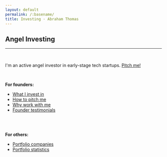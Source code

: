 ```yaml
---
layout: default
permalink: /:basename/
title: Investing · Abraham Thomas
---
```


## Angel Investing

----

<br/> 

I'm an active angel investor in early-stage tech startups. [Pitch me!](mailto:at@abrahamthomas.info)

<br/>

**For founders:**
* [What I invest in](/angel-criteria)  
* [How to pitch me](/pitch-me)  
* [Why work with me](/why-me)  
* [Founder testimonials](/testimonials)
<!--* [Memos and resources](/memos)  -->

<br/>
<br/>


**For others:**
* [Portfolio companies](/portfolio-new)
* [Portfolio statistics](/portfolio-statistics)
<!--* [Co-investing with me](/coinvest)-->
<!--* [Investment themes and ideas](/thesis)-->
<!--* Investment memos-->



<br/>
<br/>
<br/>
<br/>



<!--

* Investing in 2020
* The accidental trader
* Why I quit my hedge fund job
* The data revolution in finance


I've been on "both sides of the table" in both public and private markets.

In public markets, I was a portfolio manager at Simplex, a large hedge fund; I then co-founded Quandl, a data startup whose customers are hedge funds and fintechs.

In private markets, I raised $20M in venture capital for Quandl prior to our successful acquisition by Nasdaq; I also invest in and mentor other founders as an angel.


I like to think these experiences give me useful perspective on multiple intersecting worlds: capital markets, technology and entrepreneurship. 

-->
